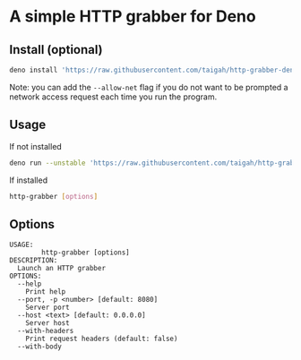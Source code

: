 # A simple HTTP grabber for Deno

## Install (optional)

```sh
deno install 'https://raw.githubusercontent.com/taigah/http-grabber-deno/master/http-grabber.ts'
```

Note: you can add the `--allow-net` flag if you do not want to be prompted a network access request each time you run the program.

## Usage

If not installed

```sh
deno run --unstable 'https://raw.githubusercontent.com/taigah/http-grabber-deno/master/http-grabber.ts'
```

If installed

```sh
http-grabber [options]
```

## Options

```
USAGE:
        http-grabber [options]
DESCRIPTION:
  Launch an HTTP grabber
OPTIONS:
  --help
    Print help
  --port, -p <number> [default: 8080]
    Server port
  --host <text> [default: 0.0.0.0]
    Server host
  --with-headers
    Print request headers (default: false)
  --with-body
```
